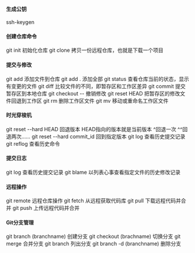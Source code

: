 #### 生成公钥

ssh-keygen 

#### 创建仓库命令

git init 初始化仓库
git clone 拷贝一份远程仓库，也就是下载一个项目

#### 提交与修改

git add	添加文件到仓库 git add . 添加全部
git status	查看仓库当前的状态，显示有变更的文件
git diff	比较文件的不同，即暂存区和工作区差异
git commit	提交暂存区到本地仓库
git checkout -- <file>	撤销修改
git reset HEAD <file> 把暂存区的修改文件回退到工作区
git rm 	删除工作区文件
git mv	移动或重命名工作区文件

#### 时光穿梭机

git reset --hard HEAD 回退版本 HEAD指向的版本就是当前版本 ^回退一次 ^^回退两次……
git reset --hard commit_id 回到指定版本
git log	查看历史提交记录
git reflog 查看历史命令

#### 提交日志

git log	查看历史提交记录
git blame <file> 以列表心事查看指定文件的历史修改记录

#### 远程操作

git remote 	远程仓库操作
git fetch	从远程获取代码库
git pull	下载远程代码并合并
git push	上传远程代码并合并 

#### Git分支管理

git branch (branchname)	创建分支
git checkout (brachname)	切换分支
git merge	合并分支
git branch	列出分支
git branch -d (branchname)	删除分支

